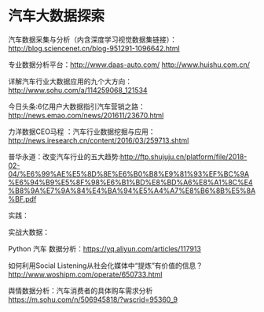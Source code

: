 # 汽车大数据探索

汽车数据采集与分析（内含深度学习视觉数据集链接）：http://blog.sciencenet.cn/blog-951291-1096642.html

专业数据分析平台：http://www.daas-auto.com/ http://www.huishu.com.cn/

详解汽车行业大数据应用的九个大方向：http://www.sohu.com/a/114259068_121534

今日头条:6亿用户大数据指引汽车营销之路：http://news.emao.com/news/201611/23670.html

力洋数据CEO马程 ：汽车行业数据挖掘与应用：http://news.iresearch.cn/content/2016/03/259713.shtml

普华永道：改变汽车行业的五大趋势:http://ftp.shujuju.cn/platform/file/2018-02-04/%E6%99%AE%E5%8D%8E%E6%B0%B8%E9%81%93%EF%BC%9A%E6%94%B9%E5%8F%98%E6%B1%BD%E8%BD%A6%E8%A1%8C%E4%B8%9A%E7%9A%84%E4%BA%94%E5%A4%A7%E8%B6%8B%E5%8A%BF.pdf

实践：

实战大数据：

Python 汽车 数据分析：https://yq.aliyun.com/articles/117913

如何利用Social Listening从社会化媒体中“提炼”有价值的信息？ http://www.woshipm.com/operate/650733.html

舆情数据分析：汽车消费者的具体购车需求分析 https://m.sohu.com/n/506945818/?wscrid=95360_9
